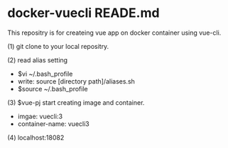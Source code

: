 # docker-vuecli READE.md
This repositry is for createing vue app on docker container using vue-cli.


(1) git clone to your local repositry.

(2) read alias setting
 - $vi ~/.bash_profile
 - write: source [directory path]/aliases.sh
 - $source ~/.bash_profile

(3) $vue-pj
 start creating image and container.
 - imgae: vuecli:3
 - container-name: vuecli3
 
(4) localhost:18082
